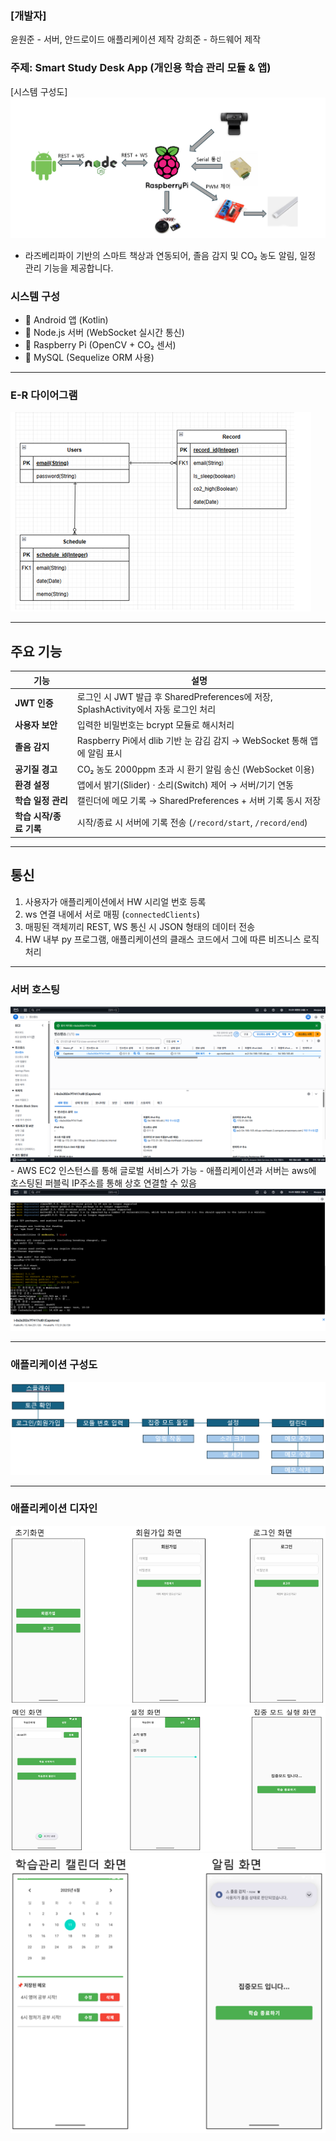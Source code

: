 ### [개발자]
윤원준 - 서버, 안드로이드 애플리케이션 제작
강희준 - 하드웨어 제작

### 주제: Smart Study Desk App (개인용 학습 관리 모듈 & 앱)

[시스템 구성도]
<img src="./images/configuration_diagram.png"/>
- 라즈베리파이 기반의 스마트 책상과 연동되어, 졸음 감지 및 CO₂ 농도 알림, 일정 관리 기능을 제공합니다.  

### 시스템 구성
- 📱 Android 앱 (Kotlin)
- 📡 Node.js 서버 (WebSocket 실시간 통신)
- 🍓 Raspberry Pi (OpenCV + CO₂ 센서)
- 💾 MySQL (Sequelize ORM 사용)

---

### E-R 다이어그램
<img src="./images/ER_diagram.png"/>

---

## 주요 기능

| 기능 | 설명 |
|------|------|
| **JWT 인증** | 로그인 시 JWT 발급 후 SharedPreferences에 저장, SplashActivity에서 자동 로그인 처리 |
| **사용자 보안** | 입력한 비밀번호는 bcrypt 모듈로 해시처리
| **졸음 감지** | Raspberry Pi에서 dlib 기반 눈 감김 감지 → WebSocket 통해 앱에 알림 표시 |
| **공기질 경고** | CO₂ 농도 2000ppm 초과 시 환기 알림 송신 (WebSocket 이용) |
| **환경 설정** | 앱에서 밝기(Slider) · 소리(Switch) 제어 → 서버/기기 연동 |
| **학습 일정 관리** | 캘린더에 메모 기록 → SharedPreferences + 서버 기록 동시 저장 |
| **학습 시작/종료 기록** | 시작/종료 시 서버에 기록 전송 (`/record/start`, `/record/end`) |

---

## 통신
1. 사용자가 애플리케이션에서 HW 시리얼 번호 등록
2. ws 연결 내에서 서로 매핑 (`connectedClients`)
3. 매핑된 객체끼리 REST, WS 통신 시 JSON 형태의 데이터 전송
4. HW 내부 py 프로그램, 애플리케이션의 클래스 코드에서 그에 따른 비즈니스 로직 처리

---

### 서버 호스팅
<img src="./images/aws.png"/>
- AWS EC2 인스턴스를 통해 글로벌 서비스가 가능
- 애플리케이션과 서버는 aws에 호스팅된 퍼블릭 IP주소를 통해 상호 연결할 수 있음

<img src="./images/aws2.png"/>


---

### 애플리케이션 구성도
<img src="./images/appsystem.png"/>

---

### 애플리케이션 디자인
<img src="./images/app1.png"/>
<img src="./images/app2.png"/>
<img src="./images/app3.png"/>

